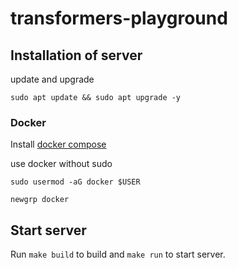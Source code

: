 # transformers-playground

## Installation of server

update and upgrade 
```
sudo apt update && sudo apt upgrade -y
```

### Docker

Install [docker compose](https://docs.docker.com/compose/install/linux/#install-the-plugin-manually)

use docker without sudo

```
sudo usermod -aG docker $USER
```

```
newgrp docker
```

## Start server

Run `make build` to build and `make run` to start server.
